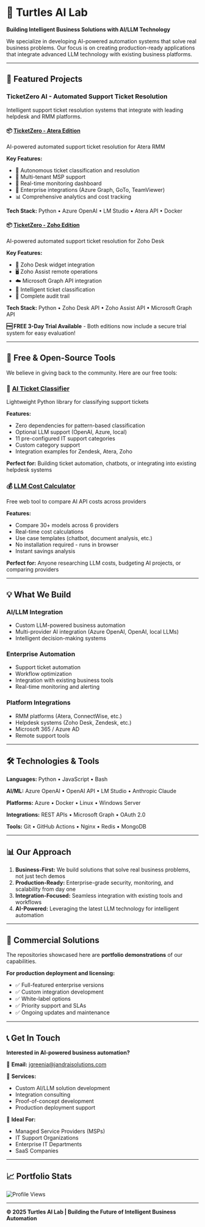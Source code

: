 # 🐢 Turtles AI Lab

**Building Intelligent Business Solutions with AI/LLM Technology**

We specialize in developing AI-powered automation systems that solve real business problems. Our focus is on creating production-ready applications that integrate advanced LLM technology with existing business platforms.

---

## 🚀 Featured Projects

### TicketZero AI - Automated Support Ticket Resolution

Intelligent support ticket resolution systems that integrate with leading helpdesk and RMM platforms.

#### 📦 [TicketZero - Atera Edition](https://github.com/Turtles-AI-Lab/TicketZero-Atera-Edition)
AI-powered automated support ticket resolution for Atera RMM

**Key Features:**
- 🤖 Autonomous ticket classification and resolution
- 🏢 Multi-tenant MSP support
- 🔄 Real-time monitoring dashboard
- 🔌 Enterprise integrations (Azure Graph, GoTo, TeamViewer)
- 📊 Comprehensive analytics and cost tracking

**Tech Stack:** Python • Azure OpenAI • LM Studio • Atera API • Docker

#### 📦 [TicketZero - Zoho Edition](https://github.com/Turtles-AI-Lab/TicketZero-Zoho-Edition)
AI-powered automated support ticket resolution for Zoho Desk

**Key Features:**
- 🎯 Zoho Desk widget integration
- 🖥️ Zoho Assist remote operations
- ☁️ Microsoft Graph API integration
- 🧠 Intelligent ticket classification
- 📝 Complete audit trail

**Tech Stack:** Python • Zoho Desk API • Zoho Assist API • Microsoft Graph API

**🆓 FREE 3-Day Trial Available** - Both editions now include a secure trial system for easy evaluation!

---

## 🎁 Free & Open-Source Tools

We believe in giving back to the community. Here are our free tools:

### 🎫 [AI Ticket Classifier](https://github.com/Turtles-AI-Lab/ai-ticket-classifier)
Lightweight Python library for classifying support tickets

**Features:**
- Zero dependencies for pattern-based classification
- Optional LLM support (OpenAI, Azure, local)
- 11 pre-configured IT support categories
- Custom category support
- Integration examples for Zendesk, Atera, Zoho

**Perfect for:** Building ticket automation, chatbots, or integrating into existing helpdesk systems

### 💰 [LLM Cost Calculator](https://github.com/Turtles-AI-Lab/llm-cost-calculator)
Free web tool to compare AI API costs across providers

**Features:**
- Compare 30+ models across 6 providers
- Real-time cost calculations
- Use case templates (chatbot, document analysis, etc.)
- No installation required - runs in browser
- Instant savings analysis

**Perfect for:** Anyone researching LLM costs, budgeting AI projects, or comparing providers

---

## 💡 What We Build

### AI/LLM Integration
- Custom LLM-powered business automation
- Multi-provider AI integration (Azure OpenAI, OpenAI, local LLMs)
- Intelligent decision-making systems

### Enterprise Automation
- Support ticket automation
- Workflow optimization
- Integration with existing business tools
- Real-time monitoring and alerting

### Platform Integrations
- RMM platforms (Atera, ConnectWise, etc.)
- Helpdesk systems (Zoho Desk, Zendesk, etc.)
- Microsoft 365 / Azure AD
- Remote support tools

---

## 🛠️ Technologies & Tools

**Languages:** Python • JavaScript • Bash

**AI/ML:** Azure OpenAI • OpenAI API • LM Studio • Anthropic Claude

**Platforms:** Azure • Docker • Linux • Windows Server

**Integrations:** REST APIs • Microsoft Graph • OAuth 2.0

**Tools:** Git • GitHub Actions • Nginx • Redis • MongoDB

---

## 📊 Our Approach

1. **Business-First:** We build solutions that solve real business problems, not just tech demos
2. **Production-Ready:** Enterprise-grade security, monitoring, and scalability from day one
3. **Integration-Focused:** Seamless integration with existing tools and workflows
4. **AI-Powered:** Leveraging the latest LLM technology for intelligent automation

---

## 🤝 Commercial Solutions

The repositories showcased here are **portfolio demonstrations** of our capabilities.

**For production deployment and licensing:**
- ✅ Full-featured enterprise versions
- ✅ Custom integration development
- ✅ White-label options
- ✅ Priority support and SLAs
- ✅ Ongoing updates and maintenance

---

## 📞 Get In Touch

**Interested in AI-powered business automation?**

📧 **Email:** jgreenia@jandraisolutions.com

💼 **Services:**
- Custom AI/LLM solution development
- Integration consulting
- Proof-of-concept development
- Production deployment support

🎯 **Ideal For:**
- Managed Service Providers (MSPs)
- IT Support Organizations
- Enterprise IT Departments
- SaaS Companies

---

## 📈 Portfolio Stats

![Profile Views](https://komarev.com/ghpvc/?username=Turtles-AI-Lab&color=blue&style=flat-square)

---

**© 2025 Turtles AI Lab | Building the Future of Intelligent Business Automation**
